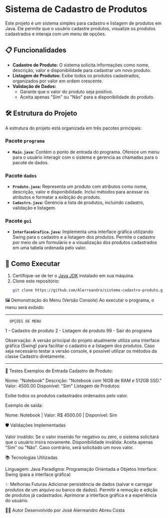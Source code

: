 # Sistema de Cadastro de Produtos

Este projeto é um sistema simples para cadastro e listagem de produtos em Java. Ele permite que o usuário cadastre produtos, visualize os produtos cadastrados e interaja com um menu de opções.

## 📋 Funcionalidades

- **Cadastro de Produto:** O sistema solicita informações como nome, descrição, valor e disponibilidade para cadastrar um novo produto.
- **Listagem de Produtos:** Exibe todos os produtos cadastrados, organizados por valor em ordem crescente.
- **Validação de Dados:**
  - Garante que o valor do produto seja positivo.
  - Aceita apenas "Sim" ou "Não" para a disponibilidade do produto.

## 🛠️ Estrutura do Projeto

A estrutura do projeto está organizada em três pacotes principais:

### Pacote `programa`

- **`Main.java`:** Contém o ponto de entrada do programa. Oferece um menu para o usuário interagir com o sistema e gerencia as chamadas para o pacote de dados.

### Pacote `dados`

- **`Produto.java`:** Representa um produto com atributos como nome, descrição, valor e disponibilidade. Inclui métodos para acessar os atributos e formatar a exibição do produto.
- **`Cadastro.java`:** Gerencia a lista de produtos, incluindo cadastro, validação e listagem.

### Pacote `gui`

- **`InterfaceGrafica.java`:** Implementa uma interface gráfica utilizando Swing para o cadastro e a listagem dos produtos.
  Permite o cadastro por meio de um formulário e a visualização dos produtos cadastrados em uma tabela ordenada pelo valor.

## 🚀 Como Executar

1. Certifique-se de ter o [Java JDK](https://www.oracle.com/java/technologies/javase-jdk-downloads.html) instalado em sua máquina.
2. Clone este repositório:
   ```bash
   git clone https://github.com/Alerreandro/sistema-cadastro-produto.git
   ```

🖼️ Demonstração do Menu (Versão Console)
Ao executar o programa, o menu será exibido:

---

      OPÇÔES DE MENU

1 - Cadastro de produto
2 - Listagem de produto
99 - Sair do programa

Observação:
A versão principal do projeto atualmente utiliza uma interface gráfica (Swing) para facilitar o cadastro e a listagem dos produtos. Caso seja necessário testar a versão console, é possível utilizar os métodos da classe Cadastro diretamente.

---

🧪 Testes
Exemplos de Entrada
Cadastro de Produto:

Nome: "Notebook"
Descrição: "Notebook com 16GB de RAM e 512GB SSD."
Valor: 4500.00
Disponível: "Sim"
Listagem de Produtos:

Exibe todos os produtos cadastrados ordenados pelo valor.

Exemplo de saída:

Nome: Notebook | Valor: R$ 4500.00 | Disponível: Sim

🛡️ Validações Implementadas

Valor inválido: Se o valor inserido for negativo ou zero, o sistema solicitará que o usuário insira novamente.
Disponibilidade inválida: Aceita apenas "Sim" ou "Não". Caso contrário, será solicitado um novo valor.

📚 Tecnologias Utilizadas

Linguagem: Java
Paradigma: Programação Orientada a Objetos
Interface: Swing (para a interface gráfica)

✨ Melhorias Futuras
Adicionar persistência de dados (salvar e carregar produtos de um arquivo ou banco de dados).
Permitir a remoção e edição de produtos já cadastrados.
Aprimorar a interface gráfica e a experiência do usuário.

🧑‍💻 Autor
Desenvolvido por José Alerreandro Abreu Costa
